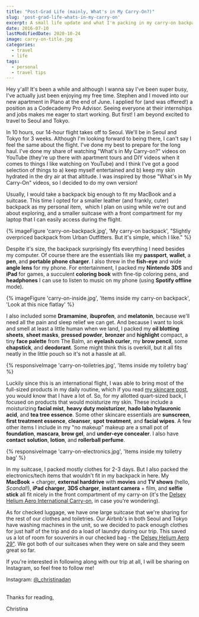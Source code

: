 ```yaml
---
title: "Post-Grad Life (mainly, What's in My Carry-On?)"
slug: 'post-grad-life-whats-in-my-carry-on'
excerpt: A small life update and what I'm packing in my carry-on backpack on our trip to Seoul and Tokyo.
date: 2016-07-10
lastModifiedDate: 2020-10-24
image: carry-on-title.jpg
categories:
  - travel
  - life
tags:
  - personal
  - travel tips
---
```


Hey y'all! It's been a while and although I wanna say I've been super busy, I've actually just been enjoying my free time. Stephen and I moved into our new apartment in Plano at the end of June. I applied for (and was offered!) a position as a Codecademy Pro Advisor. Seeing everyone at their internships and jobs makes me eager to start working. But first! I am beyond excited to travel to Seoul and Tokyo.

In 10 hours, our 14-hour flight takes off to Seoul. We'll be in Seoul and Tokyo for 3 weeks. Although I'm looking forward to being there, I can't say I feel the same about the flight. I've done my best to prepare for the long haul. I've done my share of watching "What's in My Carry-on?" videos on YouTube (they're up there with apartment tours and DIY videos when it comes to things I like watching on YouTube) and I think I've got a good selection of things to a) keep myself entertained and b) keep my skin hydrated in the dry air at that altitude. I was inspired by those "What's in My Carry-On" videos, so I decided to do my own version!

Usually, I would take a backpack big enough to fit my MacBook and a suitcase. This time I opted for a smaller leather (and frankly, cuter) backpack as my personal item,  which I plan on using while we're out and about exploring, and a smaller suitcase with a front compartment for my laptop that I can easily access during the flight.

{% imageFigure 'carry-on-backpack.jpg', 'My carry-on backpack', "Slightly overpriced backpack from Urban Outfitters. But it's simple, which I like." %}

Despite it's size, the backpack surprisingly fits everything I need besides my computer. Of course there are the essentials like my **passport**, **wallet**, a **pen**, and **portable phone charger**. I also threw in the **fish-eye** and wide **angle lens** for my phone. For entertainment, I packed my **Nintendo** **3DS** and **iPad** for games, a succulent **coloring book** with fine-tip coloring pens, and **headphones** I can use to listen to music on my phone (using **Spotify offline** mode).

{% imageFigure 'carry-on-inside.jpg', 'Items inside my carry-on backpack', 'Look at this nice flatlay' %}

I also included some **Dramamine**, **ibuprofen**, and **melatonin**, because we'll need all the pain and sleep relief we can get. And because I want to look and smell at least a little human when we land, I packed my **oil blotting sheets**, **sheet masks**, **pressed powder**, **bronzer** and **highlight** compact, a tiny **face palette** from The Balm, an **eyelash curler**, my **brow pencil**, some **chapstick**, and **deodorant**. Some might think this is overkill, but it all fits neatly in the little pouch so it's not a hassle at all.

{% responsiveImage 'carry-on-toiletries.jpg', 'Items inside my toiletry bag' %}

Luckily since this is an international flight, I was able to bring most of the full-sized products in my daily routine, which if you read [my skincare post](http://christinadan.com/all-about-skincare-ft-asian-beauty-products/), you would know that I have a lot of. So, for my allotted quart-sized back, I focused on products that would moisturize my skin. These include a moisturizing **facial mist**, **heavy duty moisturizer**, **hado labo hylauronic acid**, and **tea tree essence**. Some other skincare essentials are **sunscreen**, **first treatment essence**, **cleanser**, **spot** **treatment**, and **facial wipes**. A few other items I include in my "no makeup" makeup are a small pot of **foundation**, **mascara**, **brow gel**, and **under-eye concealer**. I also have **contact** **solution**, **lotion**, and **rollerball perfume**.

{% responsiveImage 'carry-on-electronics.jpg', 'Items inside my toiletry bag' %}

In my suitcase, I packed mostly clothes for 2-3 days. But I also packed the electronics/tech items that wouldn't fit in my backpack in here. My **MacBook** + charger, **external harddrive** with **movies** and **TV shows** (hello, _Scandal_!), **iPad charger**, **3DS charger**, **instant camera** + film, and **selfie stick** all fit nicely in the front compartment of my carry-on (it's the [Delsey Helium Aero International Carry-on](https://www.amazon.com/Luggage-International-Expandable-Spinner-Trolley/dp/B00BXDPEOU), in case you're wondering).

As for checked luggage, we have one large suitcase that we're sharing for the rest of our clothes and toiletries. Our Airbnb's in both Seoul and Tokyo have washing machines in the unit, so we decided to pack enough clothes for just half of the trip and do a load of laundry during our trip. This saved us a lot of room for souvenirs in our checked bag - the [Delsey Helium Aero 29"](https://www.amazon.com/Delsey-Luggage-Expandable-Spinner-Trolley/dp/B008PSWWPU/ref=sr_1_1?s=apparel&ie=UTF8&qid=1468131005&sr=1-1&nodeID=7141123011&keywords=delsey+aero+29). We got both of our suitcases when they were on sale and they seem great so far.

If you're interested in following along with our trip at all, I will be sharing on Instagram, so feel free to follow me!

Instagram: [@_christinadan](https://instagram.com/_christinadan)

\
Thanks for reading,

Christina
